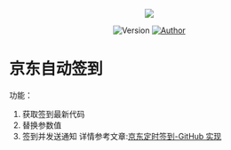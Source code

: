 <p align="center">
    <img src="https://cdn.jsdelivr.net/gh/ruicky/ruicky.github.io/2020/06/05/jd-sign/0.png">
</p>

<p align="center">
    <img alt="Version" src="https://img.shields.io/badge/release-0.0.1-blue"/>
    <a href="https://github.com/ruicky">
        <img alt="Author" src="https://img.shields.io/badge/author-ruicky-blueviolet"/>
    </a>
</p>


# 京东自动签到
功能：
1. 获取签到最新代码
2. 替换参数值
3. 签到并发送通知
详情参考文章:[京东定时签到-GitHub 实现](https://ruicky.me/2020/06/05/jd-sign/)

